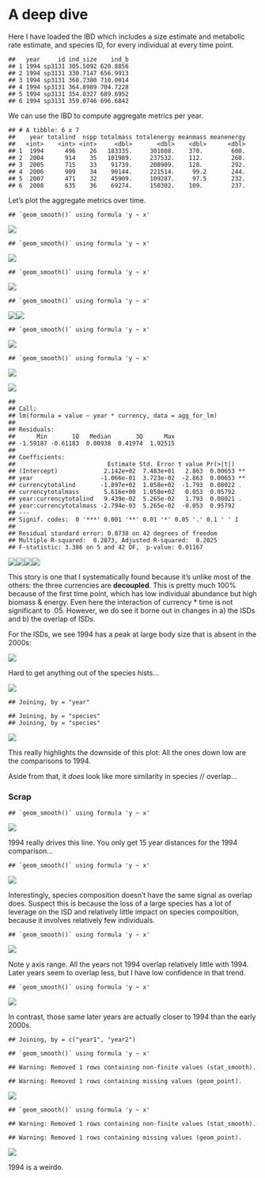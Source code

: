 A deep dive
================

Here I have loaded the IBD which includes a size estimate and metabolic
rate estimate, and species ID, for every individual at every time point.

    ##   year     id ind_size    ind_b
    ## 1 1994 sp3131 305.5092 620.8856
    ## 2 1994 sp3131 330.7147 656.9913
    ## 3 1994 sp3131 368.7380 710.0014
    ## 4 1994 sp3131 364.8989 704.7228
    ## 5 1994 sp3131 354.0327 689.6952
    ## 6 1994 sp3131 359.0746 696.6842

We can use the IBD to compute aggregate metrics per year.

    ## # A tibble: 6 x 7
    ##    year totalind  nspp totalmass totalenergy meanmass meanenergy
    ##   <int>    <int> <int>     <dbl>       <dbl>    <dbl>      <dbl>
    ## 1  1994      496    26   183335.     301808.    370.        608.
    ## 2  2004      914    35   101989.     237532.    112.        260.
    ## 3  2005      715    33    91739.     208909.    128.        292.
    ## 4  2006      909    34    90144.     221514.     99.2       244.
    ## 5  2007      471    32    45909.     109287.     97.5       232.
    ## 6  2008      635    36    69274.     150302.    109.        237.

Let’s plot the aggregate metrics over time.

    ## `geom_smooth()` using formula 'y ~ x'

![](deep_dives_contrast1_files/figure-gfm/agg%20over%20time-1.png)<!-- -->

    ## `geom_smooth()` using formula 'y ~ x'

![](deep_dives_contrast1_files/figure-gfm/agg%20over%20time-2.png)<!-- -->

    ## `geom_smooth()` using formula 'y ~ x'

![](deep_dives_contrast1_files/figure-gfm/agg%20over%20time-3.png)<!-- -->

    ## `geom_smooth()` using formula 'y ~ x'

![](deep_dives_contrast1_files/figure-gfm/agg%20over%20time-4.png)<!-- -->![](deep_dives_contrast1_files/figure-gfm/agg%20over%20time-5.png)<!-- -->

    ## `geom_smooth()` using formula 'y ~ x'

![](deep_dives_contrast1_files/figure-gfm/agg%20over%20time-6.png)<!-- -->

    ## `geom_smooth()` using formula 'y ~ x'

![](deep_dives_contrast1_files/figure-gfm/agg%20over%20time-7.png)<!-- -->

![](deep_dives_contrast1_files/figure-gfm/agg%20lms-1.png)<!-- -->

    ## 
    ## Call:
    ## lm(formula = value ~ year * currency, data = agg_for_lm)
    ## 
    ## Residuals:
    ##      Min       1Q   Median       3Q      Max 
    ## -1.59187 -0.61183  0.00938  0.41974  1.92515 
    ## 
    ## Coefficients:
    ##                          Estimate Std. Error t value Pr(>|t|)   
    ## (Intercept)             2.142e+02  7.483e+01   2.863  0.00653 **
    ## year                   -1.066e-01  3.723e-02  -2.863  0.00653 **
    ## currencytotalind       -1.897e+02  1.058e+02  -1.793  0.08022 . 
    ## currencytotalmass       5.616e+00  1.058e+02   0.053  0.95792   
    ## year:currencytotalind   9.439e-02  5.265e-02   1.793  0.08021 . 
    ## year:currencytotalmass -2.794e-03  5.265e-02  -0.053  0.95792   
    ## ---
    ## Signif. codes:  0 '***' 0.001 '**' 0.01 '*' 0.05 '.' 0.1 ' ' 1
    ## 
    ## Residual standard error: 0.8738 on 42 degrees of freedom
    ## Multiple R-squared:  0.2873, Adjusted R-squared:  0.2025 
    ## F-statistic: 3.386 on 5 and 42 DF,  p-value: 0.01167

![](deep_dives_contrast1_files/figure-gfm/agg%20lms-2.png)<!-- -->![](deep_dives_contrast1_files/figure-gfm/agg%20lms-3.png)<!-- -->![](deep_dives_contrast1_files/figure-gfm/agg%20lms-4.png)<!-- -->![](deep_dives_contrast1_files/figure-gfm/agg%20lms-5.png)<!-- -->

This story is one that I systematically found because it’s unlike most
of the others: the three currencies are **decoupled**. This is pretty
much 100% because of the first time point, which has low individual
abundance but high biomass & energy. Even here the interaction of
currency \* time is not significant to .05. However, we do see it borne
out in changes in a) the ISDs and b) the overlap of ISDs.

For the ISDs, we see 1994 has a peak at large body size that is absent
in the 2000s:

![](deep_dives_contrast1_files/figure-gfm/isds-1.png)<!-- -->

Hard to get anything out of the species hists…

![](deep_dives_contrast1_files/figure-gfm/composition-1.png)<!-- -->

    ## Joining, by = "year"

    ## Joining, by = "species"
    ## Joining, by = "species"

![](deep_dives_contrast1_files/figure-gfm/overlap%20v%20eucl-1.png)<!-- -->

This really highlights the downside of this plot: All the ones down low
are the comparisons to 1994.

Aside from that, it *does* look like more similarity in species //
overlap…

### Scrap

    ## `geom_smooth()` using formula 'y ~ x'

![](deep_dives_contrast1_files/figure-gfm/year%20dist%20v%20overlap-1.png)<!-- -->

1994 really drives this line. You only get 15 year distances for the
1994 comparison…

    ## `geom_smooth()` using formula 'y ~ x'

![](deep_dives_contrast1_files/figure-gfm/distance%20v%20eucl-1.png)<!-- -->

Interestingly, species composition doesn’t have the same signal as
overlap does. Suspect this is because the loss of a large species has a
lot of leverage on the ISD and relatively little impact on species
composition, because it involves relatively few individuals.

    ## `geom_smooth()` using formula 'y ~ x'

![](deep_dives_contrast1_files/figure-gfm/since%201972%20overlap-1.png)<!-- -->

Note y axis range. All the years not 1994 overlap relatively little with
1994. Later years seem to overlap less, but I have low confidence in
that trend.

    ## `geom_smooth()` using formula 'y ~ x'

![](deep_dives_contrast1_files/figure-gfm/eucl%20since%201972-1.png)<!-- -->

In contrast, those same later years are actually closer to 1994 than the
early 2000s.

    ## Joining, by = c("year1", "year2")

    ## `geom_smooth()` using formula 'y ~ x'

    ## Warning: Removed 1 rows containing non-finite values (stat_smooth).

    ## Warning: Removed 1 rows containing missing values (geom_point).

![](deep_dives_contrast1_files/figure-gfm/consecutive%20overlap-1.png)<!-- -->

    ## `geom_smooth()` using formula 'y ~ x'

    ## Warning: Removed 1 rows containing non-finite values (stat_smooth).

    ## Warning: Removed 1 rows containing missing values (geom_point).

![](deep_dives_contrast1_files/figure-gfm/consecutive%20eucl-1.png)<!-- -->

1994 is a weirdo.
